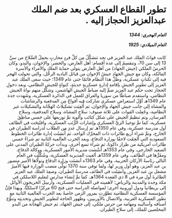 <h1 dir="rtl">تطور القطاع العسكري بعد ضم الملك عبدالعزيز الحجاز إليه .</h1>

<h5 dir="rtl">العام الهجري:  1344

العام الميلادي: 1925

</h5>

<p dir="rtl">كانت قواتُ الملك عبد العزيز في نجد تتشكَّلُ مِن كلِّ فردٍ محاربٍ يحمِلُ السِّلاحَ من سنِّ 13 إلى سن 70، وتنقسِمُ إلى عدة أقسام: أهل العارض، والحضر، والإخوان، والبدو، وكان الحرسُ الملكي (جيش الجهاد) من أهل العارض يتولى حمايةَ الملك والأمراء والأسرة المالكة، وكان مع جيشِ الجهاد جيشُ الإخوان من قبائل البادية الرحُّل، والتي تحولت الهجر فيه إلى ثكناتٍ عسكرية، وظلَّ هذا النظام قائمًا حتى عام 1349؛ حيث سعى الملك عبد العزيز إلى تطويرِ الجيشِ بإقامةِ إدارةٍ عسكريةٍ حديثةٍ، كنواةٍ للجيش النظامي، وبعد دخولِ الحجاز تحت حكم عبد العزيز ضمَّ إليه ضباطَ الجيش الهاشمي، وشكَّل منهم نواةَ الجيش النظامي، واستقدم ضباطًا من سوريا والعراق للعمل في الدائرة العسكرية، وشَهِدت جدة عام 1349هـ أوَّلَ استعراض عسكري شاركت فيه أفواجٌ مِن المدفعية والرشاشات والمشاة إلى جانب جيش الجهاد والإخوان، ثم أُلغِيَت تشكيلاتُ الهجَّانة والتشكيلات غير النظامية، وجُعِلت القوات على ثلاثة صنوف: سلاح المشاة، وسلاح المدفعية، وسلاح الفرسان, وتم تنظيمُ الجيش على شكل كتائب وألوية تمَّ توزيعها على خمس مناطِقَ عسكرية، كما تمَّ توحيدُ الزيِّ العسكري وإشارات الرُّتَب العسكرية، وافتُتِحَت في الطائف أول مدرسة عسكرية، وفي عام 1350هـ تم إرسال عددٍ من الطلاب لدراسة الطيران في الخارج، وتمَّ شراء أربع طائرات ذات المحرِّك الواحد، ثم أُنشِئَت إدارة طائرات الخطوط السعودية التي ألحِقَت لاحقًا بوزارة الدفاع، وبعد الحرب العالمية الثانية تم شراءُ خمس طائرات أمريكية من طراز داكوتا، ثم شراء تسع أخرى، وبدأت حركةُ الطيران المدني على الصعيد الخارجي، وفي عام 1353هـ أُسِّسَت مديرية الأمور العسكرية، ووكالة الدفاع، ومقَرُّها في الطائف، وفي عام 1359هـ ألغيت المديرية العسكرية، وشُكِّلَت في العام التالي رئاسةُ الأركان الحربية، وفي عام 1363ه أنشئت وزارة الدفاع وتولَّاها الأمير منصور بن عبد العزيز، وهو أول وزير لها، ولما توفي سنة 1370 تولَّى منصب الوزارة فيها الأميرُ مشعل بن عبد العزيز, وأنشِئَت في الطائف مدرسةُ الطيران، وصعِدَ الملك عبد العزيز الطائرةَ أول مرة في 8 ذي القعدة 1364هـ. كما تمَّ إنشاء مدارس لتعليم اللاسلكي في مكة وجدة والمدينة والرياض؛ لأهميته في العمليات العسكرية، وأُرسِلَ الخريجون الأوائل إلى بريطانيا ودول أوروبية أخرى؛ لمواصلة الدراسة حتى فتح 60 مركزًا لاسلكيًّا، وبهذا فإنَّ المؤسسة العسكرية النظامية تطوَّرت بمرور الزمن خاصةً بعد الحرب العالمية الثانية مع تطور العسكرية الغربية، والاتصال بالأوربيين، وظهور الحاجة لتطوير الجيشِ وتحديثِه وتنوُّع أصنافه وأساليبه ومهامه من حرس ملكي، إلى جيش الجهاد، ثم جيش الهجانة من البدو المخلصين للملك، إلى سلاحِ الطيران.</p></br>

